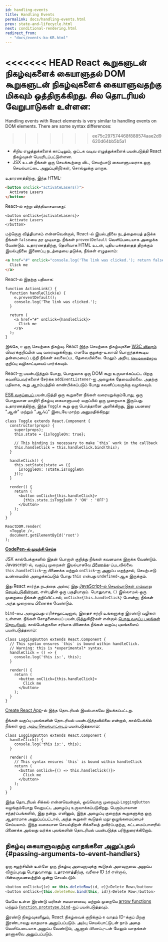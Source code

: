 ```yaml
---
id: handling-events
title: Handling Events
permalink: docs/handling-events.html
prev: state-and-lifecycle.html
next: conditional-rendering.html
redirect_from:
  - "docs/events-ko-KR.html"
---
```


<<<<<<< HEAD
React கூறுகளுடன் நிகழ்வுகளைக் கையாளுதல் DOM கூறுகளுடன் நிகழ்வுகளைக் கையாளுவதற்கு மிகவும் ஒத்திருக்கிறது. சில தொடரியல் வேறுபாடுகள் உள்ளன:
=======
Handling events with React elements is very similar to handling events on DOM elements. There are some syntax differences:
>>>>>>> ee75c297574468f888574aae2d9620d64bb5b5a1

* சிறிய எழுத்துக்களைக் காட்டிலும், ஒட்டக வடிவ எழுத்துக்களைக் பயன்படுத்தி React நிகழ்வுகள் பெயரிடப்பட்டுள்ளன.
* JSX உடன் நீங்கள் ஒரு செயக்கூற்றை விட, செயற்பாடு கையாளுபவராக ஒரு செயல்பாட்டை அனுப்புகிறீர்கள், சொல்லுக்கு மாறாக.

உதாரணத்திற்கு, இந்த HTML: 

```html
<button onclick="activateLasers()">
  Activate Lasers
</button>
```

React-ல் சற்று வித்தியாசமானது:

```js{1}
<button onClick={activateLasers}>
  Activate Lasers
</button>
```

மற்றொரு வித்தியாசம் என்னவென்றால், React-ல் இயல்புநிலை நடத்தையைத் தடுக்க நீங்கள் `false`யை தர முடியாது. நீங்கள் `preventDefault`  வெளிப்படையாக அழைக்க வேண்டும். உதாரணத்திற்கு, தெளிவாக HTML உடன், புதிய பக்கத்தைத் திறக்கும் இயல்புநிலை இணைப்பு நடத்தையை தடுக்க, நீங்கள் எழுதலாம்:

```html
<a href="#" onclick="console.log('The link was clicked.'); return false">
  Click me
</a>
```

React-ல் இதற்கு பதிலாக:

```js{2-5,8}
function ActionLink() {
  function handleClick(e) {
    e.preventDefault();
    console.log('The link was clicked.');
  }

  return (
    <a href="#" onClick={handleClick}>
      Click me
    </a>
  );
}
```

இங்கே, `e` ஒரு செயற்கை நிகழ்வு. React இந்த செயற்கை நிகழ்வுகளை [W3C விவரம் ](https://www.w3.org/TR/DOM-Level-3-Events/) விவரக்குறிப்பின் படி வரையறுக்கிறது, எனவே குறுக்கு-உலாவி பொருந்தக்கூடிய தன்மையைப் பற்றி நீங்கள் கவலைப்பட தேவையில்லை. மேலும் அறிய, [`செயற்கைநிகழ்வு`](/docs/events.html) குறிப்பு வழிகாட்டியைப் பார்க்கவும்.

React-ஐ பயன்படுத்தும் போது, ​​பொதுவாக ஒரு DOM கூறு உருவாக்கப்பட்ட பிறகு கவனிப்பவர்களைச் சேர்க்க `addEventListener`-ஐ அழைக்க தேவையில்லை. அதற்கு பதிலாக, கூறு ஆரம்பத்தில் காண்பிக்கப்படும் போது கவனிப்பவருக்கு வழங்கவும்.

[ES6 வகுப்பைப் ](https://developer.mozilla.org/en/docs/Web/JavaScript/Reference/Classes) பயன்படுத்தி ஒரு கூறுகளை நீங்கள் வரையறுக்கும்போது, ஒரு பொதுவான மாதிரி நிகழ்வு கையாளுபவர் வகுப்பில் ஒரு முறையாக இருப்பது. உதாரணத்திற்கு, இந்த `Toggle` கூறு ஒரு பொத்தானை அளிக்கிறது, இது பயனரை "ஆன்" மற்றும் "ஆஃப்" இடையே மாற்ற அனுமதிக்கிறது: 

```js{6,7,10-14,18}
class Toggle extends React.Component {
  constructor(props) {
    super(props);
    this.state = {isToggleOn: true};

    // This binding is necessary to make `this` work in the callback
    this.handleClick = this.handleClick.bind(this);
  }

  handleClick() {
    this.setState(state => ({
      isToggleOn: !state.isToggleOn
    }));
  }

  render() {
    return (
      <button onClick={this.handleClick}>
        {this.state.isToggleOn ? 'ON' : 'OFF'}
      </button>
    );
  }
}

ReactDOM.render(
  <Toggle />,
  document.getElementById('root')
);
```

[**CodePen-ல் முயற்சி செய்க**](https://codepen.io/gaearon/pen/xEmzGg?editors=0010)

JSX கால்பேக்குகளில் இதன் பொருள் குறித்து நீங்கள் கவனமாக இருக்க வேண்டும். Javascript-ல், வகுப்பு முறைகள் இயல்பாகவே [பிணைக்க](https://developer.mozilla.org/en/docs/Web/JavaScript/Reference/Global_objects/Function/bind)-ப்படவில்லை. `this.handleClick`-ஐ பிணைக்க மற்றும் `onClick`-ஐ அனுப்ப மறந்தால், செயற்பாடு உண்மையில் அழைக்கப்படும் போது `this` என்பது `undefined`-ஆக இருக்கும்.

இது React சார்ந்த நடத்தை அல்ல; இது [JavaScript-ல் செயல்பாடுகள் எவ்வாறு செயல்படுகின்றன.](https://www.smashingmagazine.com/2014/01/understanding-javascript-function-prototype-bind/) என்பதின் ஒரு பகுதியாகும். பொதுவாக, `()` இல்லாமல் ஒரு முறையை நீங்கள் குறிப்பிட்டால், `onClick={this.handleClick}` போன்று, நீங்கள் அந்த முறையை பிணைக்க வேண்டும்.

`bind`-பை அழைப்பது எரிச்சலூட்டினால், இதைச் சுற்றி உங்களுக்கு இரண்டு வழிகள் உள்ளன. நீங்கள் சோதனையைப் பயன்படுத்துகிறீர்கள் என்றால் [பொது வகுப்பு புலங்கள் தொடரியல்](https://babeljs.io/docs/plugins/transform-class-properties/), கால்பேக்குகளை சரியாக பிணைக்க நீங்கள் வகுப்பு புலங்களைப் பயன்படுத்தலாம்:

```js{2-6}
class LoggingButton extends React.Component {
  // This syntax ensures `this` is bound within handleClick.
  // Warning: this is *experimental* syntax.
  handleClick = () => {
    console.log('this is:', this);
  }

  render() {
    return (
      <button onClick={this.handleClick}>
        Click me
      </button>
    );
  }
}
```

[Create React App](https://github.com/facebookincubator/create-react-app)-ல் இந்த தொடரியல் இயல்பாகவே இயக்கப்பட்டது.

நீங்கள் வகுப்பு புலங்களின் தொடரியல் பயன்படுத்தவில்லை என்றால், கால்பேக்கில் நீங்கள் ஒரு [அம்பு செயல்பாட்டைப்](https://developer.mozilla.org/en/docs/Web/JavaScript/Reference/Functions/Arrow_functions) பயன்படுத்தலாம்:

```js{7-9}
class LoggingButton extends React.Component {
  handleClick() {
    console.log('this is:', this);
  }

  render() {
    // This syntax ensures `this` is bound within handleClick
    return (
      <button onClick={() => this.handleClick()}>
        Click me
      </button>
    );
  }
}
```

இந்த தொடரியல் சிக்கல் என்னவென்றால், ஒவ்வொரு முறையும் `LoggingButton` வழங்கும்போது வேறுபட்ட அழைப்பு உருவாக்கப்படுகிறது. பெரும்பாலான சந்தர்ப்பங்களில், இது நன்று. எனினும், இந்த அழைப்பு குறைந்த கூறுகளுக்கு ஒரு ஆதாரமாக அனுப்பப்பட்டால், அந்த கூறுகள் கூடுதல் மறு-ஒழுங்கமைப்பைச் செய்யலாம். இந்த வகையான செயல்திறன் சிக்கலைத் தவிர்ப்பதற்கு, கட்டமைப்பாளரில் பிணைக்க அல்லது வர்க்க புலங்களின் தொடரியல் பயன்படுத்த பரிந்துரைக்கிறோம்.

## நிகழ்வு கையாளுவதற்கு வாதங்களை அனுப்புதல் {#passing-arguments-to-event-handlers}

ஒரு சுழற்சியின் உள்ளே ஒரு நிகழ்வு அளவுருவுக்கு கூடுதல் அளவுருவை அனுப்ப விரும்புவது பொதுவானது. உதாரணத்திற்கு, வரிசை ID `id` என்றால், பின்வருவனவற்றில் ஒன்று செயல்படும்:

```js
<button onClick={(e) => this.deleteRow(id, e)}>Delete Row</button>
<button onClick={this.deleteRow.bind(this, id)}>Delete Row</button>
```

மேலே உள்ள இரண்டு வரிகள் சமமானவை, மற்றும் முறையே [arrow functions](https://developer.mozilla.org/en-US/docs/Web/JavaScript/Reference/Functions/Arrow_functions) மற்றும் [`Function.prototype.bind`](https://developer.mozilla.org/en-US/docs/Web/JavaScript/Reference/Global_objects/Function/bind)-ஐப் பயன்படுத்தவும்.

இரண்டு நிகழ்வுகளிலும், React நிகழ்வைக் குறிக்கும் `e` வாதம் ID-க்குப் பிறகு இரண்டாவது வாதமாக அனுப்பப்படும். அம்பு செயல்பாட்டுடன் நாம் அதை வெளிப்படையாக அனுப்ப வேண்டும், ஆனால் `பிணைப்பு`-டன் மேலும் வாதங்கள் தானாகவே அனுப்பப்படும்.